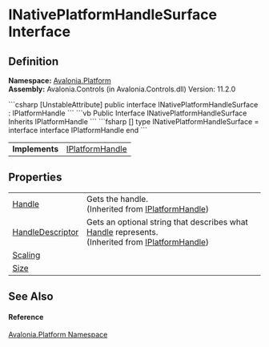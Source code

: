 # INativePlatformHandleSurface Interface




## Definition
**Namespace:** <a href="N_Avalonia_Platform">Avalonia.Platform</a>  
**Assembly:** Avalonia.Controls (in Avalonia.Controls.dll) Version: 11.2.0

<Tabs groupId="api-code-preview">
<TabItem value="csharp" label="C#">
```csharp
[UnstableAttribute]
public interface INativePlatformHandleSurface : IPlatformHandle
```
</TabItem>
<TabItem value="vb" label="VB">
```vb
<UnstableAttribute>
Public Interface INativePlatformHandleSurface
	Inherits IPlatformHandle
```
</TabItem>
<TabItem value="fsharp" label="F#">
```fsharp
[<UnstableAttribute>]
type INativePlatformHandleSurface = 
    interface
        interface IPlatformHandle
    end
```
</TabItem>
</Tabs>

<table>
<tr><td><strong>Implements</strong></td><td><a href="T_Avalonia_Platform_IPlatformHandle">IPlatformHandle</a></td></tr>
</table>



## Properties
<table>
<tr>
<td><a href="P_Avalonia_Platform_IPlatformHandle_Handle">Handle</a></td>
<td>Gets the handle.<br />(Inherited from <a href="T_Avalonia_Platform_IPlatformHandle">IPlatformHandle</a>)</td>
</tr>
<tr>
<td><a href="P_Avalonia_Platform_IPlatformHandle_HandleDescriptor">HandleDescriptor</a></td>
<td>Gets an optional string that describes what <a href="P_Avalonia_Platform_IPlatformHandle_Handle">Handle</a> represents.<br />(Inherited from <a href="T_Avalonia_Platform_IPlatformHandle">IPlatformHandle</a>)</td>
</tr>
<tr>
<td><a href="P_Avalonia_Platform_INativePlatformHandleSurface_Scaling">Scaling</a></td>
<td> </td>
</tr>
<tr>
<td><a href="P_Avalonia_Platform_INativePlatformHandleSurface_Size">Size</a></td>
<td> </td>
</tr>
</table>

## See Also


#### Reference
<a href="N_Avalonia_Platform">Avalonia.Platform Namespace</a>  

